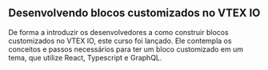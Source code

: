 ## Desenvolvendo blocos customizados no VTEX IO

De forma a introduzir os desenvolvedores a como construir blocos customizados no VTEX IO, este curso foi lançado. Ele contempla os conceitos e passos necessários para ter um bloco customizado em um tema, que utilize React, Typescript e GraphQL.
